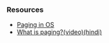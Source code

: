 ### Resources
- [Paging in OS](https://www.geeksforgeeks.org/paging-in-operating-system/)
- [What is paging?(video)(hindi)](https://youtu.be/6c-mOFZwP_8)
